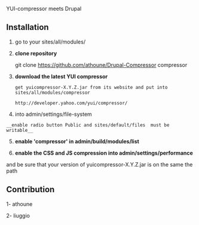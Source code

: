 YUI-compressor meets Drupal


Installation
---------------------------------------


1.  go to your sites/all/modules/

2.  __clone repository__

       git clone https://github.com/athoune/Drupal-Compressor compressor

3.  __download the latest  YUI compressor__

		get yuicompressor-X.Y.Z.jar from its website and put into  sites/all/modules/compressor

		http://developer.yahoo.com/yui/compressor/

4.   into  admin/settings/file-system

	__enable radio button Public and sites/default/files  must be writable__

5.  __enable 'compressor' in admin/build/modules/list__

6.  __enable the CSS and JS compression into admin/settings/performance__

and be sure that your version of yuicompressor-X.Y.Z.jar is on the same the path


Contribution
---------------------------------------

1- athoune

2- liuggio




